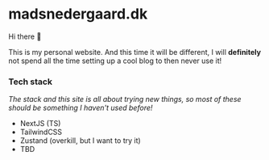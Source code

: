 # madsnedergaard.dk

Hi there 👋

This is my personal website. And this time it will be different, I will **definitely** not spend all the time setting up a cool blog to then never use it!

### Tech stack

_The stack and this site is all about trying new things, so most of these should be something I haven't used before!_

-   NextJS (TS)
-   TailwindCSS
-   Zustand (overkill, but I want to try it)
-   TBD
